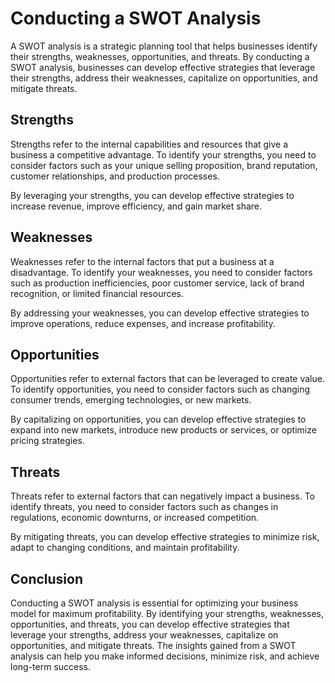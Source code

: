 Conducting a SWOT Analysis
====================================================================

A SWOT analysis is a strategic planning tool that helps businesses identify their strengths, weaknesses, opportunities, and threats. By conducting a SWOT analysis, businesses can develop effective strategies that leverage their strengths, address their weaknesses, capitalize on opportunities, and mitigate threats.

Strengths
---------

Strengths refer to the internal capabilities and resources that give a business a competitive advantage. To identify your strengths, you need to consider factors such as your unique selling proposition, brand reputation, customer relationships, and production processes.

By leveraging your strengths, you can develop effective strategies to increase revenue, improve efficiency, and gain market share.

Weaknesses
----------

Weaknesses refer to the internal factors that put a business at a disadvantage. To identify your weaknesses, you need to consider factors such as production inefficiencies, poor customer service, lack of brand recognition, or limited financial resources.

By addressing your weaknesses, you can develop effective strategies to improve operations, reduce expenses, and increase profitability.

Opportunities
-------------

Opportunities refer to external factors that can be leveraged to create value. To identify opportunities, you need to consider factors such as changing consumer trends, emerging technologies, or new markets.

By capitalizing on opportunities, you can develop effective strategies to expand into new markets, introduce new products or services, or optimize pricing strategies.

Threats
-------

Threats refer to external factors that can negatively impact a business. To identify threats, you need to consider factors such as changes in regulations, economic downturns, or increased competition.

By mitigating threats, you can develop effective strategies to minimize risk, adapt to changing conditions, and maintain profitability.

Conclusion
----------

Conducting a SWOT analysis is essential for optimizing your business model for maximum profitability. By identifying your strengths, weaknesses, opportunities, and threats, you can develop effective strategies that leverage your strengths, address your weaknesses, capitalize on opportunities, and mitigate threats. The insights gained from a SWOT analysis can help you make informed decisions, minimize risk, and achieve long-term success.
